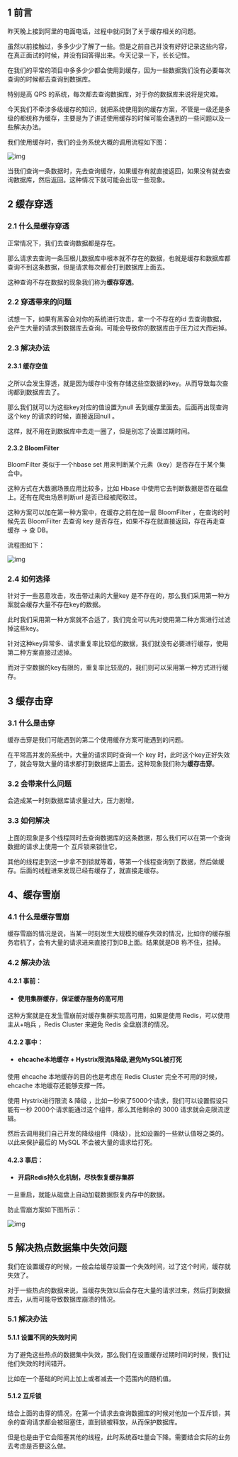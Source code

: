 ## **1 前言**

昨天晚上接到阿里的电面电话，过程中就问到了关于缓存相关的问题。

虽然以前接触过，多多少少了解了一些。但是之前自己并没有好好记录这些内容，在真正面试的时候，并没有回答得出来。今天记录一下，长长记性。

在我们的平常的项目中多多少少都会使用到缓存，因为一些数据我们没有必要每次查询的时候都去查询到数据库。

特别是高 QPS 的系统，每次都去查询数据库，对于你的数据库来说将是灾难。

今天我们不牵涉多级缓存的知识，就把系统使用到的缓存方案，不管是一级还是多级的都统称为缓存，主要是为了讲述使用缓存的时候可能会遇到的一些问题以及一些解决办法。

我们使用缓存时，我们的业务系统大概的调用流程如下图：

![img](https://mmbiz.qpic.cn/mmbiz_png/GUo3bph8QsujibCrEia9qiatJsVfnABmhpY4MSEcCzWYHNzw5wxGagRwJGbE7BulSH77Z3MKfXibay2fc6W3JiaxlRw/640?wx_fmt=png&tp=webp&wxfrom=5&wx_lazy=1&wx_co=1)

当我们查询一条数据时，先去查询缓存，如果缓存有就直接返回，如果没有就去查询数据库，然后返回。这种情况下就可能会出现一些现象。

##  

## **2 缓存穿透**

### 2.1 什么是缓存穿透

正常情况下，我们去查询数据都是存在。

那么请求去查询一条压根儿数据库中根本就不存在的数据，也就是缓存和数据库都查询不到这条数据，但是请求每次都会打到数据库上面去。

这种查询不存在数据的现象我们称为**缓存穿透**。



### 2.2 穿透带来的问题

试想一下，如果有黑客会对你的系统进行攻击，拿一个不存在的id 去查询数据，会产生大量的请求到数据库去查询。可能会导致你的数据库由于压力过大而宕掉。



### 2.3 解决办法

#### 2.3.1 缓存空值

之所以会发生穿透，就是因为缓存中没有存储这些空数据的key。从而导致每次查询都到数据库去了。

那么我们就可以为这些key对应的值设置为null 丢到缓存里面去。后面再出现查询这个key 的请求的时候，直接返回null 。

这样，就不用在到数据库中去走一圈了，但是别忘了设置过期时间。



#### 2.3.2 BloomFilter

BloomFilter 类似于一个hbase set 用来判断某个元素（key）是否存在于某个集合中。

这种方式在大数据场景应用比较多，比如 Hbase 中使用它去判断数据是否在磁盘上。还有在爬虫场景判断url 是否已经被爬取过。

这种方案可以加在第一种方案中，在缓存之前在加一层 BloomFilter ，在查询的时候先去 BloomFilter 去查询 key 是否存在，如果不存在就直接返回，存在再走查缓存 -> 查 DB。

流程图如下：

![img](https://mmbiz.qpic.cn/mmbiz_png/GUo3bph8QsujibCrEia9qiatJsVfnABmhpYpyVtTe3ps7FOtxZQaR2aM5EibibkeTnqbgpIO6EM1PCLTpd8t1tGc5Tg/640?wx_fmt=png&tp=webp&wxfrom=5&wx_lazy=1&wx_co=1)

### 2.4 如何选择

针对于一些恶意攻击，攻击带过来的大量key 是不存在的，那么我们采用第一种方案就会缓存大量不存在key的数据。

此时我们采用第一种方案就不合适了，我们完全可以先对使用第二种方案进行过滤掉这些key。

针对这种key异常多、请求重复率比较低的数据，我们就没有必要进行缓存，使用第二种方案直接过滤掉。

而对于空数据的key有限的，重复率比较高的，我们则可以采用第一种方式进行缓存。



## **3 缓存击穿**

### 3.1 什么是击穿

缓存击穿是我们可能遇到的第二个使用缓存方案可能遇到的问题。

在平常高并发的系统中，大量的请求同时查询一个 key 时，此时这个key正好失效了，就会导致大量的请求都打到数据库上面去。这种现象我们称为**缓存击穿**。



### 3.2 会带来什么问题

会造成某一时刻数据库请求量过大，压力剧增。



### 3.3 如何解决

上面的现象是多个线程同时去查询数据库的这条数据，那么我们可以在第一个查询数据的请求上使用一个 互斥锁来锁住它。

其他的线程走到这一步拿不到锁就等着，等第一个线程查询到了数据，然后做缓存。后面的线程进来发现已经有缓存了，就直接走缓存。



## **4、缓存雪崩**

### 4.1 什么是缓存雪崩

缓存雪崩的情况是说，当某一时刻发生大规模的缓存失效的情况，比如你的缓存服务宕机了，会有大量的请求进来直接打到DB上面。结果就是DB 称不住，挂掉。



### 4.2 解决办法

#### 4.2.1 事前：

- #### **使用集群缓存，保证缓存服务的高可用**

这种方案就是在发生雪崩前对缓存集群实现高可用，如果是使用 Redis，可以使用 主从+哨兵 ，Redis Cluster 来避免 Redis 全盘崩溃的情况。



#### 4.2.2 事中：

- #### **ehcache本地缓存 + Hystrix限流&降级,避免MySQL被打死**

使用 ehcache 本地缓存的目的也是考虑在 Redis Cluster 完全不可用的时候，ehcache 本地缓存还能够支撑一阵。

使用 Hystrix进行限流 & 降级 ，比如一秒来了5000个请求，我们可以设置假设只能有一秒 2000个请求能通过这个组件，那么其他剩余的 3000 请求就会走限流逻辑。

然后去调用我们自己开发的降级组件（降级），比如设置的一些默认值呀之类的。以此来保护最后的 MySQL 不会被大量的请求给打死。



#### 4.2.3 事后：

- #### **开启Redis持久化机制，尽快恢复缓存集群**

一旦重启，就能从磁盘上自动加载数据恢复内存中的数据。

防止雪崩方案如下图所示：

![img](https://mmbiz.qpic.cn/mmbiz_png/GUo3bph8QsujibCrEia9qiatJsVfnABmhpYeIahPOto8NzsFEG7l8oe6y1lCSZDNE3v7DLtzlflseg0JU5lWk1gPA/640?wx_fmt=png&tp=webp&wxfrom=5&wx_lazy=1&wx_co=1)

##  

## **5 解决热点数据集中失效问题**

我们在设置缓存的时候，一般会给缓存设置一个失效时间，过了这个时间，缓存就失效了。

对于一些热点的数据来说，当缓存失效以后会存在大量的请求过来，然后打到数据库去，从而可能导致数据库崩溃的情况。



### 5.1 解决办法

#### 5.1.1 设置不同的失效时间

为了避免这些热点的数据集中失效，那么我们在设置缓存过期时间的时候，我们让他们失效的时间错开。

比如在一个基础的时间上加上或者减去一个范围内的随机值。



#### 5.1.2 互斥锁

结合上面的击穿的情况，在第一个请求去查询数据库的时候对他加一个互斥锁，其余的查询请求都会被阻塞住，直到锁被释放，从而保护数据库。

但是也是由于它会阻塞其他的线程，此时系统吞吐量会下降。需要结合实际的业务去考虑是否要这么做。